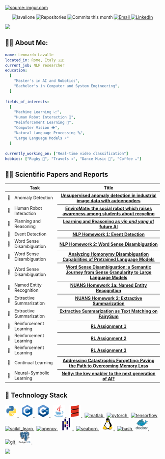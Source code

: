 <a align="center" href="https://imgur.com/axJvYzq"><img src="https://i.imgur.com/axJvYzq.gif" height=500 title="source: imgur.com" /></a>

<p align="center">
  <img src="https://komarev.com/ghpvc/?username=lavallone&label=Profile%20views&color=blueviolet&style=flat" alt="lavallone" />
  <img src="https://img.shields.io/endpoint?url=https://gist.githubusercontent.com/lavallone/1290f77e79e35af30b56b759f0d057f0/raw/repo-count.json" alt="Repositories">
  <img src="https://img.shields.io/badge/Commits%20this%20month-0-orange" alt="Commits this month">
  <a href="mailto:leo.lava99@gmail.com"> <img src="https://img.shields.io/badge/Email-leo.lava99@gmail.com-red?logo=gmail&logoColor=white" alt="Email"> </a>
  <a href="https://www.linkedin.com/in/leonardo-lavalle-18445193/"> <img src="https://img.shields.io/badge/LinkedIn-Leonardo%20Lavalle-blue?logo=linkedin&logoColor=white" alt="LinkedIn"> </a>
</p>
<!-- ![Public Repos](https://img.shields.io/endpoint?url=https://gist.githubusercontent.com/lavallone/1290f77e79e35af30b56b759f0d057f0/raw/repo-count.json) -->


<img src="https://capsule-render.vercel.app/api?type=waving&height=100&color=gradient&descAlignY=75" />
<h2 align="left">👨‍💻 About Me:</h2>

```yaml
name: Leonardo Lavalle
located_in: Rome, Italy 🇮🇹
current_job: NLP researcher
education:
  [
    "Master's in AI and Robotics",
    "Bachelor's in Computer and System Engineering",
  ]

fields_of_interests:
  [
    "Machine Learning 📈",
    "Human Robot Interaction 🤖",
    "Reinforcement Learning 💪",
    "Computer Vision 👁️",
    "Natural Language Processing 🔤",
    "Large Language Models ⚡"
  ]
  
currently_working_on: ["Real-time video classification"]
hobbies: ["Rugby 🏉", "Travels ✈️", "Dance Music 🕺", "Coffee ☕"]
```
<h2 align="left">📃🔬 Scientific Papers and Reports</h2>
<!DOCTYPE html>
<html lang="en">
<head>
  <meta charset="UTF-8">
  <meta name="viewport" content="width=device-width, initial-scale=1.0">
</head>
<body>
<table>
  <thead>
    <tr>
      <th></th>
      <th>Task</th>
      <th>Title</th>
    </tr>
  </thead>
  <tbody>
    <tr>
      <td>🔬</td>
      <td>Anomaly Detection</td>
      <th><a href="https://raw.githubusercontent.com/lavallone/archive/main/EAI/EAI_anomaly_detection.pdf" target="_blank">Unsupervised anomaly detection in industrial image data with autoencoders</a></th>
    </tr>
    <tr>
      <td>📃</td>
      <td>Human Robot Interaction</td>
      <th><a href="https://raw.githubusercontent.com/lavallone/archive/main/EAI/EnviroMate.pdf" target="_blank">EnviroMate: the social robot which raises awareness among students about recycling</a></th>
    </tr>
    <tr>
      <td>🔬</td>
      <td>Planning and Reasoning</td>
      <th><a href="https://raw.githubusercontent.com/lavallone/archive/main/PR/P_R.pdf" target="_blank">Learning and Reasoning as <i>yin and yang</i> of future AI</a></th>
    </tr>
    <tr>
      <td>📃</td>
      <td>Event Detection</td>
      <th><a href="https://raw.githubusercontent.com/lavallone/archive/main/NLP/Homework_1__Event_Detection.pdf" target="_blank">NLP Homework 1: Event Detection</a></th>
    </tr>
    <tr>
      <td>📃</td>
      <td>Word Sense Disambiguation</td>
      <th><a href="https://raw.githubusercontent.com/lavallone/archive/main/NLP/Homework_2__Word_Sense_Disambiguation.pdf" target="_blank">NLP Homework 2: Word Sense Disambiguation</a></th>
    </tr>
    <tr>
      <td>🔬</td>
      <td>Word Sense Disambiguation</td>
      <th><a href="https://raw.githubusercontent.com/lavallone/archive/main/NLP/_LREC_COLING_2024_Homonym_Disambiguation.pdf" target="_blank">Analyzing Homonymy Disambiguation Capabilities of Pretrained Language Models</a></th>
    </tr>
    <tr>
      <td>🔬</td>
      <td>Word Sense Disambiguation</td>
      <th><a href="https://raw.githubusercontent.com/lavallone/archive/main/NLP/Master_Thesis.pdf" target="_blank">Word Sense Disambiguation: a Semantic Journey from Sense Granularity to Large Language Models</a></th>
    </tr>
    <tr>
      <td>📃</td>
      <td>Named Entity Recognition</td>
      <th><a href="https://raw.githubusercontent.com/lavallone/archive/main/NLP/NUANS___Homework_1a_NER.pdf" target="_blank">NUANS Homework 1a: Named Entity Recognition</a></th>
    </tr>
    <tr>
      <td>📃</td>
      <td>Extractive Summarization</td>
      <th><a href="https://raw.githubusercontent.com/lavallone/archive/main/NLP/NUANS___Homework_2_Extractive_Summary.pdf" target="_blank">NUANS Homework 2: Extractive Summarization</a></th>
    </tr>
    <tr>
      <td>📃</td>
      <td>Extractive Summarization</td>
      <th><a href="https://raw.githubusercontent.com/lavallone/archive/main/NLP/NUANS___Miniproject.pdf" target="_blank">Extractive Summarization as Text Matching on FairySum</a></th>
    </tr>
    <tr>
      <td>📃</td>
      <td>Reinforcement Learning</td>
      <th><a href="https://raw.githubusercontent.com/lavallone/archive/main/RL/Assignment_01.pdf" target="_blank">RL Assignment 1</a></th>
    </tr>
    <tr>
      <td>📃</td>
      <td>Reinforcement Learning</td>
      <th><a href="https://raw.githubusercontent.com/lavallone/archive/main/RL/Assignment_02.pdf" target="_blank">RL Assignment 2</a></th>
    </tr>
    <tr>
      <td>📃</td>
      <td>Reinforcement Learning</td>
      <th><a href="https://raw.githubusercontent.com/lavallone/archive/main/RL/Assignment_03.pdf" target="_blank">RL Assignment 3</a></th>
    </tr>
    <tr>
      <td>🔬</td>
      <td>Continual Learning</td>
      <th><a href="https://raw.githubusercontent.com/lavallone/archive/main/seminars/Continual_Learning.pdf" target="_blank">Addressing Catastrophic Forgetting: Paving the Path to Overcoming Memory Loss</a></th>
    </tr>
    <tr>
      <td>🔬</td>
      <td>Neural-Symbolic Learning</td>
      <th><a href="https://raw.githubusercontent.com/lavallone/archive/main/seminars/NeSy.pdf" target="_blank">NeSy: the key enabler to the next generation of AI?</a></th>
    </tr>
  </tbody>
</table>

</body>
</html>

<h2 align="left">🚀 Technology Stack</h2>
<p align="left"> 
  
  <a href="https://www.python.org" target="_blank" rel="noreferrer"> <img src="https://raw.githubusercontent.com/devicons/devicon/master/icons/python/python-original.svg" alt="python" width="40" height="40"/> </a>&nbsp;
  <a href="https://www.cprogramming.com/" target="_blank" rel="noreferrer"> <img src="https://raw.githubusercontent.com/devicons/devicon/master/icons/c/c-original.svg" alt="c" width="40" height="40"/> </a>&nbsp;
  <a href="https://www.w3schools.com/cpp/" target="_blank" rel="noreferrer"> <img src="https://raw.githubusercontent.com/devicons/devicon/master/icons/cplusplus/cplusplus-original.svg" alt="cplusplus" width="40" height="40"/> </a>&nbsp;
  <a href="https://www.java.com" target="_blank" rel="noreferrer"> <img src="https://raw.githubusercontent.com/devicons/devicon/master/icons/java/java-original.svg" alt="java" width="40" height="40"/> </a>&nbsp;
  <a href="https://www.scala-lang.org" target="_blank" rel="noreferrer"> <img src="https://raw.githubusercontent.com/devicons/devicon/master/icons/scala/scala-original.svg" alt="scala" width="40" height="40"/> </a>&nbsp;
  <a href="https://www.mathworks.com/" target="_blank" rel="noreferrer"> <img src="https://upload.wikimedia.org/wikipedia/commons/2/21/Matlab_Logo.png" alt="matlab" width="40" height="40"/> </a>&nbsp;
  <a href="https://pytorch.org/" target="_blank" rel="noreferrer"> <img src="https://www.vectorlogo.zone/logos/pytorch/pytorch-icon.svg" alt="pytorch" width="40" height="40"/> </a>&nbsp;
  <a href="https://www.tensorflow.org" target="_blank" rel="noreferrer"> <img src="https://www.vectorlogo.zone/logos/tensorflow/tensorflow-icon.svg" alt="tensorflow" width="40" height="40"/> </a>
  <a href="https://scikit-learn.org/" target="_blank" rel="noreferrer"> <img src="https://upload.wikimedia.org/wikipedia/commons/0/05/Scikit_learn_logo_small.svg" alt="scikit_learn" width="40" height="40"/> </a>&nbsp;
  <a href="https://opencv.org/" target="_blank" rel="noreferrer"> <img src="https://www.vectorlogo.zone/logos/opencv/opencv-icon.svg" alt="opencv" width="40" height="40"/> </a>&nbsp;
  <a href="https://pandas.pydata.org/" target="_blank" rel="noreferrer"> <img src="https://raw.githubusercontent.com/devicons/devicon/2ae2a900d2f041da66e950e4d48052658d850630/icons/pandas/pandas-original.svg" alt="pandas" width="40" height="40"/> </a>&nbsp;
  <a href="https://seaborn.pydata.org/" target="_blank" rel="noreferrer"> <img src="https://seaborn.pydata.org/_images/logo-mark-lightbg.svg" alt="seaborn" width="40" height="40"/> </a>&nbsp;
  <a href="https://www.linux.org/" target="_blank" rel="noreferrer"> <img src="https://raw.githubusercontent.com/devicons/devicon/master/icons/linux/linux-original.svg" alt="linux" width="40" height="40"/> </a>&nbsp;
  <a href="https://www.gnu.org/software/bash/" target="_blank" rel="noreferrer"> <img src="https://www.vectorlogo.zone/logos/gnu_bash/gnu_bash-icon.svg" alt="bash" width="40" height="40"/> </a>&nbsp;
  <a href="https://www.docker.com/" target="_blank" rel="noreferrer"> <img src="https://raw.githubusercontent.com/devicons/devicon/master/icons/docker/docker-original-wordmark.svg" alt="docker" width="40" height="40"/> </a>&nbsp;
  <a href="https://git-scm.com/" target="_blank" rel="noreferrer"> <img src="https://www.vectorlogo.zone/logos/git-scm/git-scm-icon.svg" alt="git" width="40" height="40"/> </a>&nbsp;
  <a href="https://www.postgresql.org" target="_blank" rel="noreferrer"> <img src="https://raw.githubusercontent.com/devicons/devicon/master/icons/postgresql/postgresql-original-wordmark.svg" alt="postgresql" width="40" height="40"/> </a>&nbsp;
  
</p>



<img src="https://capsule-render.vercel.app/api?type=waving&height=100&color=gradient&descAlignY=75&section=footer" />
<!-- ![Spotify](https://novatorem-git-main-lavallones-projects.vercel.app/api/spotify) -->

